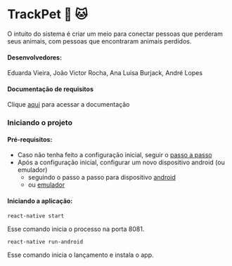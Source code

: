 # TrackPet :dog: :cat:
O intuito do sistema é criar um meio para conectar pessoas que perderam seus animais, com pessoas que encontraram animais perdidos.

#### Desenvolvedores:
  Eduarda Vieira, João Victor Rocha, Ana Luisa Burjack, André Lopes

#### Documentação de requisitos
  Clique [aqui](Documentoderequisitos.pdf) para acessar a documentação

### Iniciando o projeto

#### Pré-requisitos:
  - Caso não tenha feito a configuração inicial, seguir o [passo a passo](https://facebook.github.io/react-native/docs/getting-started)
  - Após a configuração inicial, configurar um novo dispositivo android (ou emulador)
      - seguindo o passo a passo para dispositivo [android](https://developer.android.com/studio/run/device)
      - ou [emulador](https://docs.expo.io/versions/latest/workflow/android-studio-emulator/)
  
#### Iniciando a aplicação:
  ````
  react-native start
  ````
  Esse comando inicia o processo na porta 8081.
  ````
  react-native run-android
  ````
  Esse comando inicia o lançamento e instala o app.
